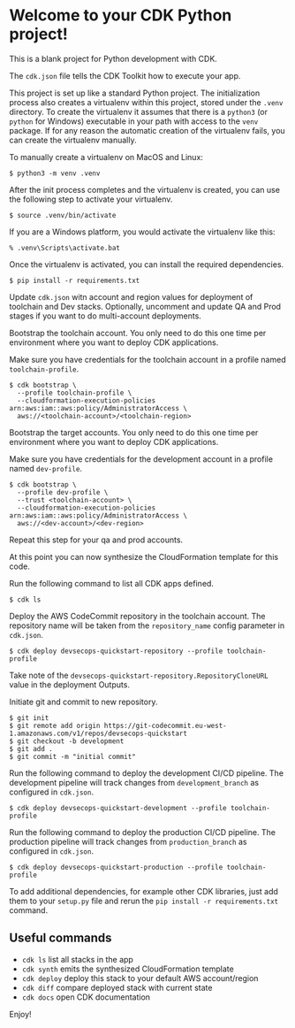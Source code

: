 
# Welcome to your CDK Python project!

This is a blank project for Python development with CDK.

The `cdk.json` file tells the CDK Toolkit how to execute your app.

This project is set up like a standard Python project.  The initialization
process also creates a virtualenv within this project, stored under the `.venv`
directory.  To create the virtualenv it assumes that there is a `python3`
(or `python` for Windows) executable in your path with access to the `venv`
package. If for any reason the automatic creation of the virtualenv fails,
you can create the virtualenv manually.

To manually create a virtualenv on MacOS and Linux:

```
$ python3 -m venv .venv
```

After the init process completes and the virtualenv is created, you can use the following
step to activate your virtualenv.

```
$ source .venv/bin/activate
```

If you are a Windows platform, you would activate the virtualenv like this:

```
% .venv\Scripts\activate.bat
```

Once the virtualenv is activated, you can install the required dependencies.

```
$ pip install -r requirements.txt
```

Update `cdk.json` witn account and region values for deployment of toolchain and Dev stacks. Optionally, 
uncomment and update QA and Prod stages if you want to do multi-account deployments.

Bootstrap the toolchain account. You only need to do this one time per environment where you want 
to deploy CDK applications.

Make sure you have credentials for the toolchain account in a profile named `toolchain-profile`.

```
$ cdk bootstrap \
  --profile toolchain-profile \
  --cloudformation-execution-policies arn:aws:iam::aws:policy/AdministratorAccess \
  aws://<toolchain-account>/<toolchain-region>
```

Bootstrap the target accounts. You only need to do this one time per environment where you want
to deploy CDK applications.

Make sure you have credentials for the development account in a profile named `dev-profile`.

```
$ cdk bootstrap \
  --profile dev-profile \
  --trust <toolchain-account> \
  --cloudformation-execution-policies arn:aws:iam::aws:policy/AdministratorAccess \
  aws://<dev-account>/<dev-region>
```

Repeat this step for your qa and prod accounts.

At this point you can now synthesize the CloudFormation template for this code.

Run the following command to list all CDK apps defined.

```
$ cdk ls
```

Deploy the AWS CodeCommit repository in the toolchain account. The repository name will be taken from 
the `repository_name` config parameter in `cdk.json`.

```
$ cdk deploy devsecops-quickstart-repository --profile toolchain-profile
```

Take note of the `devsecops-quickstart-repository.RepositoryCloneURL` value in the deployment Outputs.

Initiate git and commit to new repository.
```
$ git init
$ git remote add origin https://git-codecommit.eu-west-1.amazonaws.com/v1/repos/devsecops-quickstart
$ git checkout -b development
$ git add .
$ git commit -m "initial commit"
```

Run the following command to deploy the development CI/CD pipeline. The development pipeline will track changes from
`development_branch` as configured in `cdk.json`. 

```
$ cdk deploy devsecops-quickstart-development --profile toolchain-profile
```





Run the following command to deploy the production CI/CD pipeline. The production pipeline will track changes from
`production_branch` as configured in `cdk.json`.

```
$ cdk deploy devsecops-quickstart-production --profile toolchain-profile
```

To add additional dependencies, for example other CDK libraries, just add
them to your `setup.py` file and rerun the `pip install -r requirements.txt`
command.

## Useful commands

 * `cdk ls`          list all stacks in the app
 * `cdk synth`       emits the synthesized CloudFormation template
 * `cdk deploy`      deploy this stack to your default AWS account/region
 * `cdk diff`        compare deployed stack with current state
 * `cdk docs`        open CDK documentation

Enjoy!
